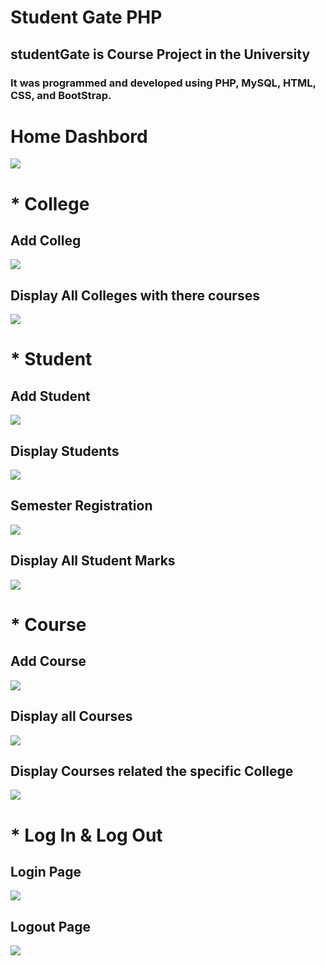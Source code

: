 # Student Gate PHP
## studentGate is Course Project in the University 
### It was programmed and developed using PHP, MySQL, HTML, CSS, and BootStrap.
# Home Dashbord
<img src="/images/homePage.png"/>

# * College 

## Add Colleg
<img src="/images/AddCollege.png"/>

## Display All Colleges with there courses
<img src="/images/displayColleges.png"/>

# * Student

## Add Student
<img src="/images/AddStudent.png"/>

## Display Students
<img src="/images/displayStudents.png"/>

## Semester Registration
<img src="/images/SemesterRegistration.png"/>

## Display All Student Marks
<img src="/images/Grades.png"/>

# * Course

## Add Course
<img src="/images/AddCourse.png"/>

## Display all Courses
<img src="/images/homePage.png"/>

## Display Courses related the specific College
<img src="/images/coursesByCollege.png"/>

# * Log In & Log Out

## Login Page
<img src="/images/login.png"/>

## Logout Page
<img src="/images/logout.png"/>
